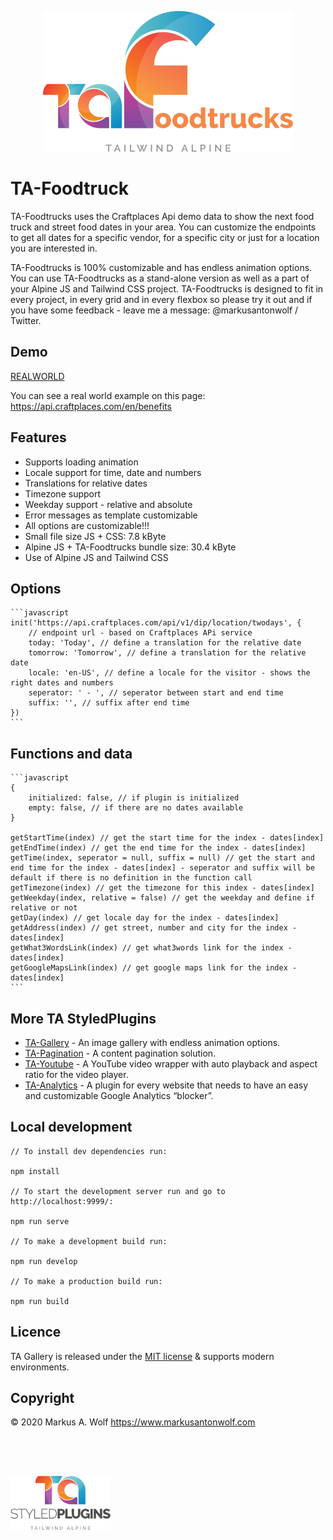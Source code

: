 <p align="center">
  <img src="./public/img/logo-ta-foodtrucks.png" width="400px" />
</p>

# TA-Foodtruck

TA-Foodtrucks uses the Craftplaces Api demo data to show the next food truck and street food
dates in your area. You can customize the endpoints to get all dates for a specific vendor,
for a specific city or just for a location you are interested in.

TA-Foodtrucks is 100% customizable and has endless animation options. You can use
TA-Foodtrucks as a stand-alone version as well as a part of your Alpine JS and Tailwind CSS
project. TA-Foodtrucks is designed to fit in every project, in every grid and in every
flexbox so please try it out and if you have some feedback - leave me a message:
@markusantonwolf / Twitter.

## Demo

[REALWORLD](https://api.craftplaces.com/en/benefits)

You can see a real world example on this page: <https://api.craftplaces.com/en/benefits>

## Features

-   Supports loading animation
-   Locale support for time, date and numbers
-   Translations for relative dates
-   Timezone support
-   Weekday support - relative and absolute
-   Error messages as template customizable
-   All options are customizable!!!
-   Small file size JS + CSS: 7.8 kByte
-   Alpine JS + TA-Foodtrucks bundle size: 30.4 kByte
-   Use of Alpine JS and Tailwind CSS

## Options

    ```javascript
    init('https://api.craftplaces.com/api/v1/dip/location/twodays', {
        // endpoint url - based on Craftplaces APi service
        today: 'Today', // define a translation for the relative date
        tomorrow: 'Tomorrow', // define a translation for the relative date
        locale: 'en-US', // define a locale for the visitor - shows the right dates and numbers
        seperator: ' - ', // seperator between start and end time
        suffix: '', // suffix after end time
    })
    ```

## Functions and data

    ```javascript
    {
        initialized: false, // if plugin is initialized
        empty: false, // if there are no dates available
    }
    
    getStartTime(index) // get the start time for the index - dates[index]
    getEndTime(index) // get the end time for the index - dates[index]
    getTime(index, seperator = null, suffix = null) // get the start and end time for the index - dates[index] - seperator and suffix will be default if there is no definition in the function call
    getTimezone(index) // get the timezone for this index - dates[index]
    getWeekday(index, relative = false) // get the weekday and define if relative or not
    getDay(index) // get locale day for the index - dates[index]
    getAddress(index) // get street, number and city for the index - dates[index]
    getWhat3WordsLink(index) // get what3words link for the index - dates[index]
    getGoogleMapsLink(index) // get google maps link for the index - dates[index]
    ```

## More TA StyledPlugins

-   [TA-Gallery](https://github.com/markusantonwolf/ta-gallery) - An image gallery with endless animation options.
-   [TA-Pagination](https://github.com/markusantonwolf/ta-pagination) - A content pagination solution.
-   [TA-Youtube](https://github.com/markusantonwolf/ta-youtube) - A YouTube video wrapper with auto playback and aspect ratio for the video player.
-   [TA-Analytics](https://github.com/markusantonwolf/ta-analytics) - A plugin for every website that needs to have an easy and customizable Google Analytics
    “blocker”.

## Local development

```
// To install dev dependencies run:

npm install

// To start the development server run and go to http://localhost:9999/:

npm run serve

// To make a development build run:

npm run develop

// To make a production build run:

npm run build
```

## Licence

TA Gallery is released under the [MIT license](https://github.com/markusantonwolf/ta-gallery/blob/master/licence.md) & supports modern environments.

## Copyright

© 2020 Markus A. Wolf
<https://www.markusantonwolf.com>

<img src="./public/img/logo-ta-styled-plugins.png" width="160px" style="display:block;padding-top:4rem;" />
